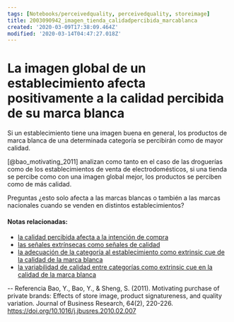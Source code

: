 ```yaml
---
tags: [Notebooks/perceivedquality, perceivedquality, storeimage]
title: 2003090942_imagen_tienda_calidadpercibida_marcablanca
created: '2020-03-09T17:38:09.464Z'
modified: '2020-03-14T04:47:27.018Z'
---
```


# La imagen global de un establecimiento afecta positivamente a la calidad percibida de su marca blanca

Si un establecimiento tiene una imagen buena en general, los productos de marca blanca de una determinada categoría se percibirán como de mayor calidad.

[@bao_motivating_2011] analizan como tanto en el caso de las droguerías como de los establecimientos de venta de electrodomésticos, si una tienda se percibe como con una imagen global mejor, los productos se perciben como de más calidad.


Preguntas ¿esto solo afecta a las marcas blancas o también a las marcas nacionales cuando se venden en distintos establecimientos?

#### Notas relacionadas: 

- [la calidad percibida afecta a la intención de compra](2003090859_calidad_percibida_intencion_compra.md)
- [las señales extrínsecas como señales de calidad](2003090922_extrinsicues_calidadpercibida_marcablanca.md)
- [la adecuación de la categoría al establecimiento como extrinsic cue de la calidad de la marca blanca](2003091906_adecuacion_categoria_calidadpercibida_marcablanca)
- [la variabilidad de calidad entre categorías como extrinsic cue en la calidad de la marca blanca](2003091913_variabilidad_calidad_calidadpercibida_marcablanca.md)

--
Referencia
Bao, Y., Bao, Y., & Sheng, S. (2011). Motivating purchase of private brands: Effects of store image, product signatureness, and quality variation. Journal of Business Research, 64(2), 220-226. https://doi.org/10.1016/j.jbusres.2010.02.007
